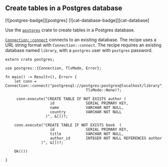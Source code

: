 ## Create tables in a Postgres database

[![postgres-badge]][postgres] [![cat-database-badge]][cat-database]

Use the [`postgres`] crate to create tables in a Postgres database.

[`Connection::connect`] connects to an existing database. The recipe uses a URL string format with `Connection::connect`.
The recipe requires an existing database named `library`, with a `postgres` user with `postgres` password.

```rust,no_run
extern crate postgres;

use postgres::{Connection, TlsMode, Error};

fn main() -> Result<(), Error> {
    let conn = Connection::connect("postgresql://postgres:postgres@localhost/library", 
                                    TlsMode::None)?;
    
     conn.execute("CREATE TABLE IF NOT EXISTS author (
                    id              SERIAL PRIMARY KEY,
                    name            VARCHAR NOT NULL,
                    country         VARCHAR NOT NULL
                  )", &[])?;

    conn.execute("CREATE TABLE IF NOT EXISTS book  (
                    id              SERIAL PRIMARY KEY,
                    title           VARCHAR NOT NULL,
                    author_id       INTEGER NOT NULL REFERENCES author
                )", &[])?;

    Ok(())

}
```

[`postgres`]: https://docs.rs/postgres/0.15.2/postgres/
[`Connection::connect`]: https://docs.rs/postgres/0.15.2/postgres/struct.Connection.html#method.connect
